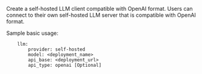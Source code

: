 Create a self-hosted LLM client compatible with OpenAI format.
Users can connect to their own self-hosted LLM server that is compatible with OpenAI format.

Sample basic usage:
```
    llm:
        provider: self-hosted
        model: <deployment_name>
        api_base: <deployment_url>
        api_type: openai [Optional]
```
